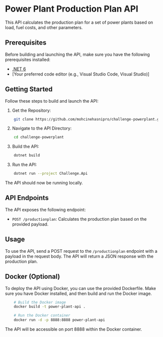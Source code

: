 ﻿# Power Plant Production Plan API

This API calculates the production plan for a set of power plants based on load, fuel costs, and other parameters.

## Prerequisites

Before building and launching the API, make sure you have the following prerequisites installed:

- [.NET 6](https://dotnet.microsoft.com/download/dotnet/6.0)
- [Your preferred code editor (e.g., Visual Studio Code, Visual Studio)]

## Getting Started

Follow these steps to build and launch the API:

1. Get the Repository:
```bash 
    git clone https://github.com/mohcinehasnipro/challenge-powerplant.git
```

2. Navigate to the API Directory:
```bash 
    cd challenge-powerplant
```
3. Build the API:
```bash
	dotnet build
```
3. Run the API:
```bash
	dotnet run --project Challenge.Api
```

The API should now be running locally.

## API Endpoints
The API exposes the following endpoint:

- `POST /productionplan`: Calculates the production plan based on the provided payload.

## Usage
To use the API, send a POST request to the `/productionplan` endpoint with a payload in the request body.
The API will return a JSON response with the production plan.

## Docker (Optional)
To deploy the API using Docker, you can use the provided Dockerfile.
Make sure you have Docker installed, and then build and run the Docker image.
```bash
	# Build the Docker image
	docker build -t power-plant-api .

	# Run the Docker container
	docker run -d -p 8888:8888 power-plant-api
```
The API will be accessible on port 8888 within the Docker container.
